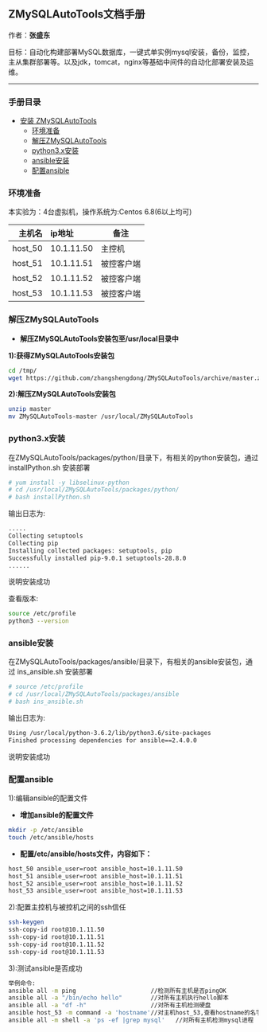 ## ZMySQLAutoTools文档手册 

作者：**张盛东**

目标：自动化构建部署MySQL数据库，一键式单实例mysql安装，备份，监控，主从集群部署等。以及jdk，tomcat，nginx等基础中间件的自动化部署安装及运维。

---
### 手册目录
- [安装 ZMySQLAutoTools](#安装ZMySQLAutoTools)
  - [环境准备](#环境准备)
  - [解压ZMySQLAutoTools](#解压ZMySQLAutoTools)
  - [python3.x安装](#python3.x安装)
  - [ansible安装](#ansible安装)
  - [配置ansible](#配置ansible)

### 环境准备
本实验为：4台虚拟机，操作系统为:Centos 6.8(6以上均可)


   **主机名**     | **ip地址**         | **备注**   |
   ---------------:|:-------------------|--------------|
   host_50           | 10.1.11.50     |主控机    |
   host_51          | 10.1.11.51     |被控客户端   |
   host_52          |10.1.11.52               |被控客户端   |
   host_53          |10.1.11.53               |被控客户端   |

### 解压ZMySQLAutoTools
+ **解压ZMySQLAutoTools安装包至/usr/local目录中**

**1):获得ZMySQLAutoTools安装包**
```bash
cd /tmp/
wget https://github.com/zhangshengdong/ZMySQLAutoTools/archive/master.zip
```
**2):解压ZMySQLAutoTools安装包**
```bash
unzip master
mv ZMySQLAutoTools-master /usr/local/ZMySQLAutoTools
```

### python3.x安装
在ZMySQLAutoTools/packages/python/目录下，有相关的python安装包，通过 installPython.sh 安装部署
```bash
# yum install -y libselinux-python
# cd /usr/local/ZMySQLAutoTools/packages/python/
# bash installPython.sh
```

输出日志为:
```bash
.....
Collecting setuptools
Collecting pip
Installing collected packages: setuptools, pip
Successfully installed pip-9.0.1 setuptools-28.8.0
......
```
说明安装成功

查看版本:
```bash
source /etc/profile
python3 --version
```
### ansible安装
在ZMySQLAutoTools/packages/ansible/目录下，有相关的ansible安装包，通过 ins_ansible.sh 安装部署
```bash
# source /etc/profile
# cd /usr/local/ZMySQLAutoTools/packages/ansible
# bash ins_ansible.sh
```

输出日志为:
```bash
Using /usr/local/python-3.6.2/lib/python3.6/site-packages
Finished processing dependencies for ansible==2.4.0.0
```
说明安装成功

### 配置ansible
1):编辑ansible的配置文件
+ **增加ansible的配置文件**
```bash
mkdir -p /etc/ansible
touch /etc/ansible/hosts
```
+ **配置/etc/ansible/hosts文件，内容如下：**
```bash
host_50 ansible_user=root ansible_host=10.1.11.50
host_51 ansible_user=root ansible_host=10.1.11.51
host_52 ansible_user=root ansible_host=10.1.11.52
host_53 ansible_user=root ansible_host=10.1.11.53
```
2):配置主控机与被控机之间的ssh信任
```bash
ssh-keygen
ssh-copy-id root@10.1.11.50
ssh-copy-id root@10.1.11.51
ssh-copy-id root@10.1.11.52
ssh-copy-id root@10.1.11.53
```
3):测试ansible是否成功
```bash
举例命令:
ansible all -m ping                     //检测所有主机是否pingOK
ansible all -a "/bin/echo hello"        //对所有主机执行hello脚本
ansible all -a "df -h"                  //对所有主机检测硬盘
ansible host_53 -m command -a 'hostname'//对主机host_53,查看hostname的名字
ansible all -m shell -a 'ps -ef |grep mysql'   //对所有主机检测mysql进程
```

